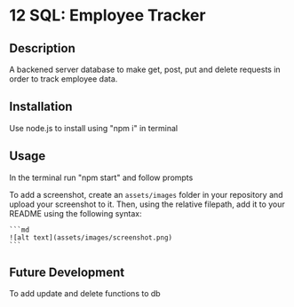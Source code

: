 # 12 SQL: Employee Tracker

## Description

A backened server database to make get, post, put and delete requests in order to track employee data.

## Installation

Use node.js to install using "npm i" in terminal

## Usage

In the terminal run "npm start" and follow prompts


To add a screenshot, create an `assets/images` folder in your repository and upload your screenshot to it. Then, using the relative filepath, add it to your README using the following syntax:

    ```md
    ![alt text](assets/images/screenshot.png)
    ```
## Future Development

To add update and delete functions to db